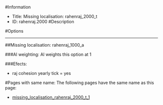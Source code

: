 #Information
 - Title: Missing localisation: rahenraj_2000_t
 - ID: rahenraj.2000
#Description

#Options

___
##Missing localisation: rahenraj_1000_a

###AI weighting:
AI weights this option at 1


###Efects:<ul><li>raj cohesion yearly tick = yes</li></ul>


#Pages with same name:
The following pages have the same name as this page:
 - [missing_localisation_rahenraj_2000_t_1](missing_localisation_rahenraj_2000_t_1.md)

